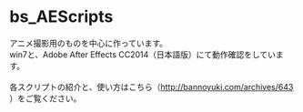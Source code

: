 # bs_AEScripts
アニメ撮影用のものを中心に作っています。<br/>
win7と、Adobe After Effects CC2014（日本語版）にて動作確認をしています。<br/>
<br/>
各スクリプトの紹介と、使い方はこちら（http://bannoyuki.com/archives/643 ）をご覧ください。
